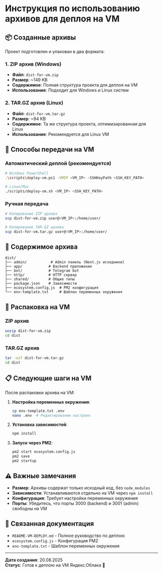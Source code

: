 # Инструкция по использованию архивов для деплоя на VM

## 📦 Созданные архивы

Проект подготовлен и упакован в два формата:

### 1. ZIP архив (Windows)
- **Файл**: `dist-for-vm.zip`
- **Размер**: ~149 KB
- **Содержимое**: Полная структура проекта для деплоя на VM
- **Использование**: Подходит для Windows и Linux систем

### 2. TAR.GZ архив (Linux)
- **Файл**: `dist-for-vm.tar.gz`
- **Размер**: ~94 KB
- **Содержимое**: Та же структура проекта, оптимизированная для Linux
- **Использование**: Рекомендуется для Linux VM

## 🚀 Способы передачи на VM

### Автоматический деплой (рекомендуется)
```bash
# Windows PowerShell
.\scripts\deploy-vm.ps1 -VMIP <VM_IP> -SSHKeyPath <SSH_KEY_PATH>

# Linux/Mac
./scripts/deploy-vm.sh <VM_IP> <SSH_KEY_PATH>
```

### Ручная передача
```bash
# Копирование ZIP архива
scp dist-for-vm.zip user@<VM_IP>:/home/user/

# Копирование TAR.GZ архива
scp dist-for-vm.tar.gz user@<VM_IP>:/home/user/
```

## 📁 Содержимое архива

```
dist/
├── admin/           # Admin панель (Next.js исходники)
├── app/            # Backend приложение
├── bot/            # Telegram bot
├── http/           # HTTP сервер
├── shared/         # Общие типы
├── package.json    # Зависимости
├── ecosystem.config.js  # PM2 конфигурация
└── env-template.txt     # Шаблон переменных окружения
```

## 🔧 Распаковка на VM

### ZIP архив
```bash
unzip dist-for-vm.zip
cd dist
```

### TAR.GZ архив
```bash
tar -xzf dist-for-vm.tar.gz
cd dist
```

## 📋 Следующие шаги на VM

После распаковки архива на VM:

1. **Настройка переменных окружения**:
   ```bash
   cp env-template.txt .env
   nano .env  # Редактирование настроек
   ```

2. **Установка зависимостей**:
   ```bash
   npm install
   ```

3. **Запуск через PM2**:
   ```bash
   pm2 start ecosystem.config.js
   pm2 save
   pm2 startup
   ```

## ⚠️ Важные замечания

- **Размер**: Архивы содержат только исходный код, без `node_modules`
- **Зависимости**: Устанавливаются отдельно на VM через `npm install`
- **Конфигурация**: Требует настройки переменных окружения
- **Порты**: Убедитесь, что порты 3000 (backend) и 3001 (admin) свободны на VM

## 🔗 Связанная документация

- `README-VM-DEPLOY.md` - Полное руководство по деплою
- `ecosystem.config.js` - Конфигурация PM2
- `env-template.txt` - Шаблон переменных окружения

---
**Дата создания**: 20.08.2025  
**Статус**: Готов к деплою на VM Яндекс.Облака 🚀
